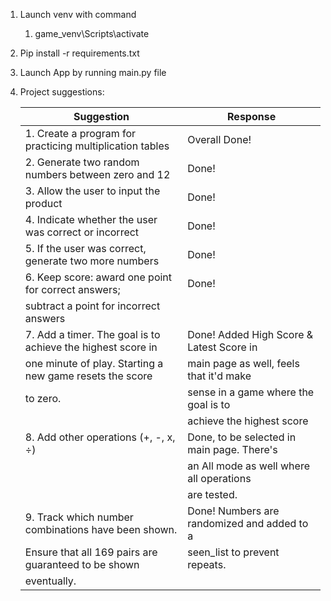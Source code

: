 1. Launch venv with command

   1. game_venv\Scripts\activate
2. Pip install -r requirements.txt
3. Launch App by running main.py file
4. Project suggestions:

   | Suggestion                                                  | Response                                    |
   | ----------------------------------------------------------- | ------------------------------------------- |
   | 1. Create a program for practicing multiplication tables    | Overall Done!                               |
   | 2. Generate two random numbers between zero and 12          | Done!                                       |
   | 3. Allow the user to input the product                      | Done!                                       |
   | 4. Indicate whether the user was correct or incorrect       | Done!                                       |
   | 5. If the user was correct, generate two more numbers       | Done!                                       |
   | 6. Keep score: award one point for correct answers;         | Done!                                       |
   | subtract a point for incorrect answers                      |                                             |
   | 7. Add a timer. The goal is to achieve the highest score in | Done! Added High Score & Latest Score in    |
   | one minute of play. Starting a new game resets the score    | main page as well, feels that it'd make     |
   | to zero.                                                    | sense in a game where the goal is to        |
   |                                                             | achieve the highest score                   |
   | 8. Add other operations (+, -, x, ÷)                       | Done, to be selected in main page. There's  |
   |                                                             | an All mode as well where all operations    |
   |                                                             | are tested.                                 |
   | 9. Track which number combinations have been shown.         | Done! Numbers are randomized and added to a |
   | Ensure that all 169 pairs are guaranteed to be shown        | seen_list to prevent repeats.               |
   | eventually.                                                 |                                             |
